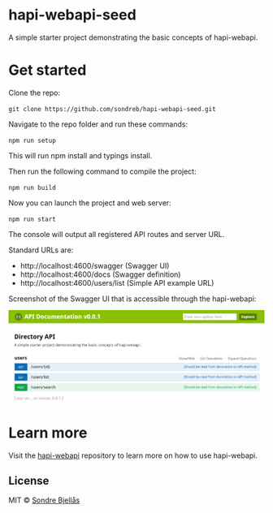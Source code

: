 # hapi-webapi-seed
A simple starter project demonstrating the basic concepts of hapi-webapi.

# Get started

Clone the repo: 

`git clone https://github.com/sondreb/hapi-webapi-seed.git`

Navigate to the repo folder and run these commands:

`npm run setup`

This will run npm install and typings install.

Then run the following command to compile the project:

`npm run build`

Now you can launch the project and web server:

`npm run start`

The console will output all registered API routes and server URL.

Standard URLs are:

* http://localhost:4600/swagger (Swagger UI)
* http://localhost:4600/docs (Swagger definition)
* http://localhost:4600/users/list (Simple API example URL)

Screenshot of the Swagger UI that is accessible through the hapi-webapi:

![Swagger screenshot](doc/swagger-screenshot.png)

# Learn more

Visit the [hapi-webapi](https://github.com/sondreb/hapi-webapi) repository to learn more on how to use hapi-webapi.

## License
    
MIT © [Sondre Bjellås](http://sondreb.com)
